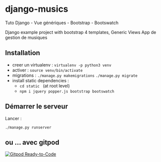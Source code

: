 # django-musics
Tuto Django - Vue génériques - Bootstrap - Bootswatch

Django example project with bootstrap 4 templates, Generic Views
App de gestion de musiques

## Installation

- creer un virtualenv : `virtualenv -p python3 venv`
- activer : `source venv/bin/activate`
- migrations : `./manage.py makemigrations` `./manage.py migrate`
- install  static dependencies :
    - `cd static ` (at root level)
    - `npm i jquery popper.js bootstrap bootswatch`

## Démarrer le serveur

Lancer :

`./manage.py runserver`


## ou ... avec gitpod 


[![Gitpod Ready-to-Code](https://img.shields.io/badge/Gitpod-ready--to--code-blue?logo=gitpod)](https://gitpod.io/#https://github.com/roza/django-musics)
